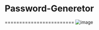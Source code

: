 # Password-Generetor
========================
![image](https://github.com/satyamdeo19/Password-Generetor/assets/157494994/6696d072-3a50-4602-be9c-0c056b793f81)
